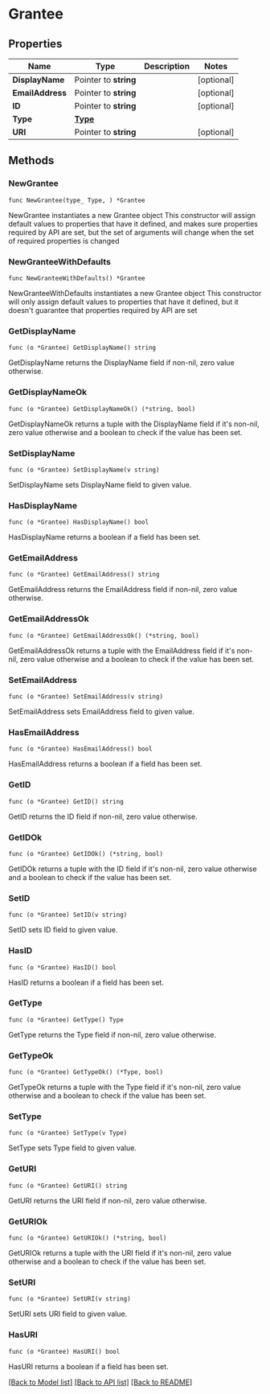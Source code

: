 # Grantee

## Properties

Name | Type | Description | Notes
------------ | ------------- | ------------- | -------------
**DisplayName** | Pointer to **string** |  | [optional] 
**EmailAddress** | Pointer to **string** |  | [optional] 
**ID** | Pointer to **string** |  | [optional] 
**Type** | [**Type**](Type.md) |  | 
**URI** | Pointer to **string** |  | [optional] 

## Methods

### NewGrantee

`func NewGrantee(type_ Type, ) *Grantee`

NewGrantee instantiates a new Grantee object
This constructor will assign default values to properties that have it defined,
and makes sure properties required by API are set, but the set of arguments
will change when the set of required properties is changed

### NewGranteeWithDefaults

`func NewGranteeWithDefaults() *Grantee`

NewGranteeWithDefaults instantiates a new Grantee object
This constructor will only assign default values to properties that have it defined,
but it doesn't guarantee that properties required by API are set

### GetDisplayName

`func (o *Grantee) GetDisplayName() string`

GetDisplayName returns the DisplayName field if non-nil, zero value otherwise.

### GetDisplayNameOk

`func (o *Grantee) GetDisplayNameOk() (*string, bool)`

GetDisplayNameOk returns a tuple with the DisplayName field if it's non-nil, zero value otherwise
and a boolean to check if the value has been set.

### SetDisplayName

`func (o *Grantee) SetDisplayName(v string)`

SetDisplayName sets DisplayName field to given value.

### HasDisplayName

`func (o *Grantee) HasDisplayName() bool`

HasDisplayName returns a boolean if a field has been set.

### GetEmailAddress

`func (o *Grantee) GetEmailAddress() string`

GetEmailAddress returns the EmailAddress field if non-nil, zero value otherwise.

### GetEmailAddressOk

`func (o *Grantee) GetEmailAddressOk() (*string, bool)`

GetEmailAddressOk returns a tuple with the EmailAddress field if it's non-nil, zero value otherwise
and a boolean to check if the value has been set.

### SetEmailAddress

`func (o *Grantee) SetEmailAddress(v string)`

SetEmailAddress sets EmailAddress field to given value.

### HasEmailAddress

`func (o *Grantee) HasEmailAddress() bool`

HasEmailAddress returns a boolean if a field has been set.

### GetID

`func (o *Grantee) GetID() string`

GetID returns the ID field if non-nil, zero value otherwise.

### GetIDOk

`func (o *Grantee) GetIDOk() (*string, bool)`

GetIDOk returns a tuple with the ID field if it's non-nil, zero value otherwise
and a boolean to check if the value has been set.

### SetID

`func (o *Grantee) SetID(v string)`

SetID sets ID field to given value.

### HasID

`func (o *Grantee) HasID() bool`

HasID returns a boolean if a field has been set.

### GetType

`func (o *Grantee) GetType() Type`

GetType returns the Type field if non-nil, zero value otherwise.

### GetTypeOk

`func (o *Grantee) GetTypeOk() (*Type, bool)`

GetTypeOk returns a tuple with the Type field if it's non-nil, zero value otherwise
and a boolean to check if the value has been set.

### SetType

`func (o *Grantee) SetType(v Type)`

SetType sets Type field to given value.


### GetURI

`func (o *Grantee) GetURI() string`

GetURI returns the URI field if non-nil, zero value otherwise.

### GetURIOk

`func (o *Grantee) GetURIOk() (*string, bool)`

GetURIOk returns a tuple with the URI field if it's non-nil, zero value otherwise
and a boolean to check if the value has been set.

### SetURI

`func (o *Grantee) SetURI(v string)`

SetURI sets URI field to given value.

### HasURI

`func (o *Grantee) HasURI() bool`

HasURI returns a boolean if a field has been set.


[[Back to Model list]](../README.md#documentation-for-models) [[Back to API list]](../README.md#documentation-for-api-endpoints) [[Back to README]](../README.md)


